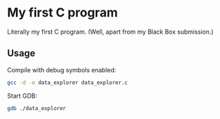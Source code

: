 # My first C program

Literally my first C program. (Well, apart from my Black Box submission.)

## Usage

Compile with debug symbols enabled:

```bash
gcc -d -o data_explorer data_explorer.c
```

Start GDB:

```bash
gdb ./data_explorer
```